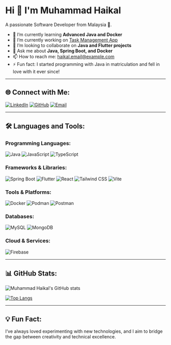 # Hi 👋 I'm Muhammad Haikal

A passionate Software Developer from Malaysia 🚀.

- 🌱 I’m currently learning **Advanced Java and Docker**
- 🔭 I’m currently working on [Task Management App](https://github.com/your-username/task-management-app)
- 🤝 I’m looking to collaborate on **Java and Flutter projects**
- 💬 Ask me about **Java, Spring Boot, and Docker**
- 📫 How to reach me: haikal.email@example.com
- ⚡ Fun fact: I started programming with Java in matriculation and fell in love with it ever since!

---

## 🌐 Connect with Me:
[![LinkedIn](https://img.shields.io/badge/-LinkedIn-blue?style=for-the-badge&logo=linkedin)](https://linkedin.com/in/muhammad-haikal) 
[![GitHub](https://img.shields.io/badge/-GitHub-black?style=for-the-badge&logo=github)](https://github.com/your-username)
[![Email](https://img.shields.io/badge/-Email-red?style=for-the-badge&logo=gmail)](mailto:haikal.email@example.com)

---

## 🛠 Languages and Tools:
### Programming Languages:
![Java](https://img.shields.io/badge/Java-ED8B00?style=for-the-badge&logo=java&logoColor=white)
![JavaScript](https://img.shields.io/badge/JavaScript-F7DF1E?style=for-the-badge&logo=javascript&logoColor=black)
![TypeScript](https://img.shields.io/badge/TypeScript-007ACC?style=for-the-badge&logo=typescript&logoColor=white)

### Frameworks & Libraries:
![Spring Boot](https://img.shields.io/badge/Spring_Boot-6DB33F?style=for-the-badge&logo=springboot&logoColor=white)
![Flutter](https://img.shields.io/badge/Flutter-02569B?style=for-the-badge&logo=flutter&logoColor=white)
![React](https://img.shields.io/badge/React-61DAFB?style=for-the-badge&logo=react&logoColor=black)
![Tailwind CSS](https://img.shields.io/badge/Tailwind_CSS-38B2AC?style=for-the-badge&logo=tailwind-css&logoColor=white)
![Vite](https://img.shields.io/badge/Vite-B73BFE?style=for-the-badge&logo=vite&logoColor=FFD62E)

### Tools & Platforms:
![Docker](https://img.shields.io/badge/Docker-2496ED?style=for-the-badge&logo=docker&logoColor=white)
![Podman](https://img.shields.io/badge/Podman-FD6F3E?style=for-the-badge&logo=podman&logoColor=white)
![Postman](https://img.shields.io/badge/Postman-FF6C37?style=for-the-badge&logo=postman&logoColor=white)

### Databases:
![MySQL](https://img.shields.io/badge/MySQL-4479A1?style=for-the-badge&logo=mysql&logoColor=white)
![MongoDB](https://img.shields.io/badge/MongoDB-4EA94B?style=for-the-badge&logo=mongodb&logoColor=white)

### Cloud & Services:
![Firebase](https://img.shields.io/badge/Firebase-FFCA28?style=for-the-badge&logo=firebase&logoColor=black)

---

## 📊 GitHub Stats:
![Muhammad Haikal's GitHub stats](https://github-readme-stats.vercel.app/api?username=your-username&show_icons=true&theme=radical)

[![Top Langs](https://github-readme-stats.vercel.app/api/top-langs/?username=your-username&layout=compact&theme=radical)](https://github.com/anuraghazra/github-readme-stats)

---

## 💡 Fun Fact:
I’ve always loved experimenting with new technologies, and I aim to bridge the gap between creativity and technical excellence.

